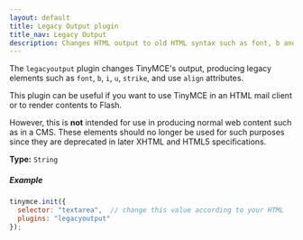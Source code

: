```yaml
---
layout: default
title: Legacy Output plugin
title_nav: Legacy Output
description: Changes HTML output to old HTML syntax such as font, b and i
---
```


The `legacyoutput` plugin changes TinyMCE's output, producing legacy elements such as `font`, `b`, `i`, `u`, `strike`, and use `align` attributes.

This plugin can be useful if you want to use TinyMCE in an HTML mail client or to render contents to Flash.

However, this is **not** intended for use in producing normal web content such as in a CMS. These elements should no longer be used for such purposes since they are deprecated in later XHTML and HTML5 specifications.

**Type:** `String`

##### Example

```js
tinymce.init({
  selector: "textarea",  // change this value according to your HTML
  plugins: "legacyoutput"
});
```
